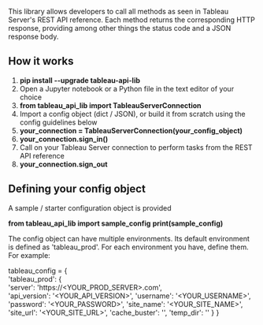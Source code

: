 This library allows developers to call all methods as seen in Tableau Server's REST API reference.
Each method returns the corresponding HTTP response, providing among other things the status code and a JSON response body.

## How it works

1. **pip install --upgrade tableau-api-lib**
2. Open a Jupyter notebook or a Python file in the text editor of your choice
3. **from tableau_api_lib import TableauServerConnection**
4. Import a config object (dict / JSON), or build it from scratch using the config guidelines below
5. **your_connection = TableauServerConnection(your_config_object)**
6. **your_connection.sign_in()**
7. Call on your Tableau Server connection to perform tasks from the REST API reference
8. **your_connection.sign_out**

## Defining your config object

A sample / starter configuration object is provided

**from tableau_api_lib import sample_config**
**print(sample_config)**

The config object can have multiple environments. Its default environment is defined as 'tableau_prod'.
For each environment you have, define them. For example:

tableau_config = {<br>
  'tableau_prod': {<br>
    'server': 'https://<YOUR_PROD_SERVER>.com',<br>
    'api_version': '<YOUR_API_VERSION>',
    'username': '<YOUR_USERNAME>',
    'password': '<YOUR_PASSWORD>',
    'site_name': '<YOUR_SITE_NAME>',
    'site_url': '<YOUR_SITE_URL>',
    'cache_buster': '',
    'temp_dir': ''
    }
}

